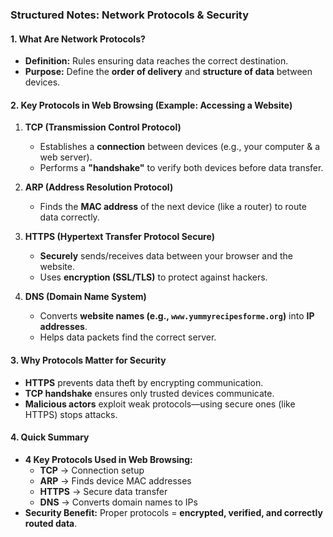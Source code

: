 ### **Structured Notes: Network Protocols & Security**  

#### **1. What Are Network Protocols?**  
- **Definition:** Rules ensuring data reaches the correct destination.  
- **Purpose:** Define the **order of delivery** and **structure of data** between devices.  

#### **2. Key Protocols in Web Browsing (Example: Accessing a Website)**  

1. **TCP (Transmission Control Protocol)**  
   - Establishes a **connection** between devices (e.g., your computer & a web server).  
   - Performs a **"handshake"** to verify both devices before data transfer.  

2. **ARP (Address Resolution Protocol)**  
   - Finds the **MAC address** of the next device (like a router) to route data correctly.  

3. **HTTPS (Hypertext Transfer Protocol Secure)**  
   - **Securely** sends/receives data between your browser and the website.  
   - Uses **encryption (SSL/TLS)** to protect against hackers.  

4. **DNS (Domain Name System)**  
   - Converts **website names (e.g., `www.yummyrecipesforme.org`)** into **IP addresses**.  
   - Helps data packets find the correct server.  

#### **3. Why Protocols Matter for Security**  
- **HTTPS** prevents data theft by encrypting communication.  
- **TCP handshake** ensures only trusted devices communicate.  
- **Malicious actors** exploit weak protocols—using secure ones (like HTTPS) stops attacks.  

#### **4. Quick Summary**  
- **4 Key Protocols Used in Web Browsing:**  
  - **TCP** → Connection setup  
  - **ARP** → Finds device MAC addresses  
  - **HTTPS** → Secure data transfer  
  - **DNS** → Converts domain names to IPs  
- **Security Benefit:** Proper protocols = **encrypted, verified, and correctly routed data**.  
